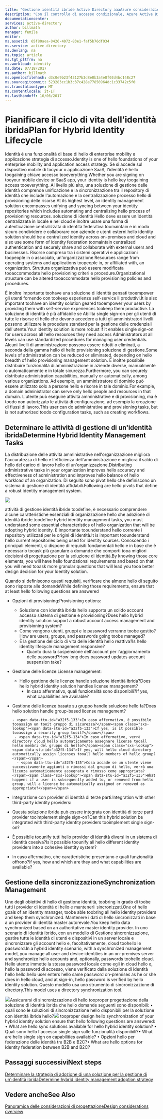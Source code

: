 ```yaml
---
title: "Gestione identità ibride Active Directory aaaAzure considerazioni di progettazione: determinare le attività di gestione identità ibride | Documenti Microsoft"
description: "Con il controllo di accesso condizionale, Azure Active Directory verifica specifiche condizioni hello selezionate per l'autenticazione utente hello e prima di consentire l'accesso toohello applicazione. Quando queste condizioni sono soddisfatte, l'utente di hello è autenticato e accesso toohello applicazione consentita."
documentationcenter: 
services: active-directory
author: billmath
manager: femila
editor: 
ms.assetid: 65f80aea-0426-4072-83e1-faf5b76df034
ms.service: active-directory
ms.devlang: na
ms.topic: article
ms.tgt_pltfrm: na
ms.workload: identity
ms.date: 07/18/2017
ms.author: billmath
ms.openlocfilehash: d3c0e9b23f43127b3d8e0b3a4e8f03d4bc148c27
ms.sourcegitcommit: 523283cc1b3c37c428e77850964dc1c33742c5f0
ms.translationtype: MT
ms.contentlocale: it-IT
ms.lasthandoff: 10/06/2017
---
```

# <a name="plan-for-hybrid-identity-lifecycle"></a><span data-ttu-id="a32f5-104">Pianificare il ciclo di vita dell’identità ibrida</span><span class="sxs-lookup"><span data-stu-id="a32f5-104">Plan for Hybrid Identity Lifecycle</span></span>
<span data-ttu-id="a32f5-105">Identità è una funzionalità di base di hello di enterprise mobility e applicazione strategia di accesso.</span><span class="sxs-lookup"><span data-stu-id="a32f5-105">Identity is one of hello foundations of your enterprise mobility and application access strategy.</span></span> <span data-ttu-id="a32f5-106">Se si accede sul dispositivo mobile di tooyour o applicazione SaaS, l'identità è hello toogaining chiave accesso tooeverything.</span><span class="sxs-lookup"><span data-stu-id="a32f5-106">Whether you are signing on tooyour mobile device or SaaS app, your identity is hello key toogaining access tooeverything.</span></span> <span data-ttu-id="a32f5-107">Al livello più alto, una soluzione di gestione delle identità comprende unificazione e la sincronizzazione tra il repository di identità che include l'automazione e la centralizzazione processo hello di provisioning delle risorse.</span><span class="sxs-lookup"><span data-stu-id="a32f5-107">At its highest level, an identity management solution encompasses unifying and syncing between your identity repositories which includes automating and centralizing hello process of provisioning resources.</span></span> <span data-ttu-id="a32f5-108">soluzione di identità Hello deve essere un'identità centralizzata in locale e nel cloud e inoltre usare una forma di autenticazione centralizzata di identità federativa toomaintain e in modo sicuro condividere e collaborare con aziende e utenti esterni.</span><span class="sxs-lookup"><span data-stu-id="a32f5-108">hello identity solution should be a centralized identity across on-premises and cloud and also use some form of identity federation toomaintain centralized authentication and securely share and collaborate with external users and businesses.</span></span> <span data-ttu-id="a32f5-109">Risorse compreso tra i sistemi operativi e applicazioni toopeople in o associato, un'organizzazione.</span><span class="sxs-lookup"><span data-stu-id="a32f5-109">Resources range from operating systems and applications toopeople in, or affiliated with, an organization.</span></span> <span data-ttu-id="a32f5-110">Struttura organizzativa può essere modificata tooaccommodate hello provisioning criteri e procedure.</span><span class="sxs-lookup"><span data-stu-id="a32f5-110">Organizational structure can be altered tooaccommodate hello provisioning policies and procedures.</span></span>

<span data-ttu-id="a32f5-111">È inoltre importante toohave una soluzione di identità pensati tooempower gli utenti fornendo con tookeep esperienze self-service li produttivi.</span><span class="sxs-lookup"><span data-stu-id="a32f5-111">It is also important toohave an identity solution geared tooempower your users by providing them with self-service experiences tookeep them productive.</span></span> <span data-ttu-id="a32f5-112">La soluzione di identità è più affidabile se Abilita single sign-on per gli utenti di tutte le risorse di hello che devono accedere a tutti gli amministratori livelli possono utilizzare le procedure standard per la gestione delle credenziali dell'utente.</span><span class="sxs-lookup"><span data-stu-id="a32f5-112">Your identity solution is more robust if it enables single sign-on for users across all hello resources they need access Administrators at all levels can use standardized procedures for managing user credentials.</span></span> <span data-ttu-id="a32f5-113">Alcuni livelli di amministrazione possono essere ridotti o eliminati, a seconda della gamma hello di hello provisioning soluzione di gestione.</span><span class="sxs-lookup"><span data-stu-id="a32f5-113">Some levels of administration can be reduced or eliminated, depending on hello breadth of hello provisioning management solution.</span></span> <span data-ttu-id="a32f5-114">È inoltre possibile distribuire funzionalità di amministrazione in aziende diverse, manualmente o automaticamente e in totale sicurezza.</span><span class="sxs-lookup"><span data-stu-id="a32f5-114">Furthermore, you can securely distribute administration capabilities, manually or automatically, among various organizations.</span></span> <span data-ttu-id="a32f5-115">Ad esempio, un amministratore di dominio può essere utilizzato solo a persone hello e risorse in tale dominio.</span><span class="sxs-lookup"><span data-stu-id="a32f5-115">For example, a domain administrator can serve only hello people and resources in that domain.</span></span> <span data-ttu-id="a32f5-116">L'utente può eseguire attività amministrative e di provisioning, ma è toodo non autorizzato le attività di configurazione, ad esempio la creazione di flussi di lavoro.</span><span class="sxs-lookup"><span data-stu-id="a32f5-116">This user can do administrative and provisioning tasks, but is not authorized toodo configuration tasks, such as creating workflows.</span></span>

## <a name="determine-hybrid-identity-management-tasks"></a><span data-ttu-id="a32f5-117">Determinare le attività di gestione di un'identità ibrida</span><span class="sxs-lookup"><span data-stu-id="a32f5-117">Determine Hybrid Identity Management Tasks</span></span>
<span data-ttu-id="a32f5-118">La distribuzione delle attività amministrative nell'organizzazione migliora l'accuratezza di hello e l'efficienza dell'amministrazione e migliora il saldo di hello del carico di lavoro hello di un'organizzazione.</span><span class="sxs-lookup"><span data-stu-id="a32f5-118">Distributing administrative tasks in your organization improves hello accuracy and effectiveness of administration and improves hello balance of hello workload of an organization.</span></span> <span data-ttu-id="a32f5-119">Di seguito sono pivot hello che definiscono un sistema di gestione di identità affidabili.</span><span class="sxs-lookup"><span data-stu-id="a32f5-119">Following are hello pivots that define a robust identity management system.</span></span>

 ![](./media/hybrid-id-design-considerations/Identity_management_considerations.png)

<span data-ttu-id="a32f5-120">attività di gestione identità ibride toodefine, è necessario comprendere alcune caratteristiche essenziali di organizzazione hello che adozione di identità ibride.</span><span class="sxs-lookup"><span data-stu-id="a32f5-120">toodefine hybrid identity management tasks, you must understand some essential characteristics of hello organization that will be adopting hybrid identity.</span></span> <span data-ttu-id="a32f5-121">È importante toounderstand hello corrente i repository utilizzati per le origini di identità.</span><span class="sxs-lookup"><span data-stu-id="a32f5-121">It is important toounderstand hello current repositories being used for identity sources.</span></span> <span data-ttu-id="a32f5-122">Conoscendo i principali elementi, si dispone di requisiti fondamentali hello e in base che è necessario tooask più granulare a domande che comporti tooa migliori decisioni di progettazione per la soluzione di identità.</span><span class="sxs-lookup"><span data-stu-id="a32f5-122">By knowing those core elements, you will have hello foundational requirements and based on that you will need tooask more granular questions that will lead you tooa better design decision for your Identity solution.</span></span>  

<span data-ttu-id="a32f5-123">Quando si definiscono questi requisiti, verificare che almeno hello di seguito sono risposte alle domande</span><span class="sxs-lookup"><span data-stu-id="a32f5-123">While defining those requirements, ensure that at least hello following questions are answered</span></span>

* <span data-ttu-id="a32f5-124">Opzioni di provisioning:</span><span class="sxs-lookup"><span data-stu-id="a32f5-124">Provisioning options:</span></span> 
  
  * <span data-ttu-id="a32f5-125">Soluzione con identità ibrida hello supporta un solido account accesso sistema di gestione e provisioning?</span><span class="sxs-lookup"><span data-stu-id="a32f5-125">Does hello hybrid identity solution support a robust account access management and provisioning system?</span></span>
  * <span data-ttu-id="a32f5-126">Come vengono utenti, gruppi e le password verranno toobe gestito?</span><span class="sxs-lookup"><span data-stu-id="a32f5-126">How are users, groups, and passwords going toobe managed?</span></span>
  * <span data-ttu-id="a32f5-127">È la gestione del ciclo di vita delle identità hello reattiva?</span><span class="sxs-lookup"><span data-stu-id="a32f5-127">Is hello identity lifecycle management responsive?</span></span> 
    * <span data-ttu-id="a32f5-128">Quanto dura la sospensione dell'account per l'aggiornamento delle password?</span><span class="sxs-lookup"><span data-stu-id="a32f5-128">How long does password updates account suspension take?</span></span>
* <span data-ttu-id="a32f5-129">Gestione delle licenze:</span><span class="sxs-lookup"><span data-stu-id="a32f5-129">License management:</span></span> 
  
  * <span data-ttu-id="a32f5-130">Hello gestione delle licenze handle soluzione identità ibrida?</span><span class="sxs-lookup"><span data-stu-id="a32f5-130">Does hello hybrid identity solution handles license management?</span></span>
    * <span data-ttu-id="a32f5-131">In caso affermativo, quali funzionalità sono disponibili?</span><span class="sxs-lookup"><span data-stu-id="a32f5-131">If yes, what capabilities are available?</span></span>
* <span data-ttu-id="a32f5-132">Gestione delle licenze basate su gruppo handle soluzione hello fa?</span><span class="sxs-lookup"><span data-stu-id="a32f5-132">Does hello solution handle group-based license management?</span></span> 
  
      - <span data-ttu-id="a32f5-133">In caso affermativo, è possibile tooassign un tooit gruppo di sicurezza?</span><span class="sxs-lookup"><span data-stu-id="a32f5-133">If yes, is it possible tooassign a security group tooit?</span></span> 
       - <span data-ttu-id="a32f5-134">In caso affermativo, verrà directory cloud hello automaticamente assegnare licenze tooall hello membri del gruppo di hello?</span><span class="sxs-lookup"><span data-stu-id="a32f5-134">If yes, will hello cloud directory automatically assign licenses tooall hello members of hello group?</span></span> 
        - <span data-ttu-id="a32f5-135">Cosa accade se un utente viene successivamente aggiunti o rimossi dal gruppo di hello, verrà una licenza automaticamente assegnata o rimosso come appropriata?</span><span class="sxs-lookup"><span data-stu-id="a32f5-135">What happens if a user is subsequently added to, or removed from hello group, will a license be automatically assigned or removed as appropriate?</span></span> 
* <span data-ttu-id="a32f5-136">Integrazione con provider di identità di terze parti:</span><span class="sxs-lookup"><span data-stu-id="a32f5-136">Integration with other third-party identity providers:</span></span>
* <span data-ttu-id="a32f5-137">Questa soluzione ibrida può essere integrata con identità di terze parti provider tooimplement single sign-on?</span><span class="sxs-lookup"><span data-stu-id="a32f5-137">Can this hybrid solution be integrated with third-party identity providers tooimplement single sign-on?</span></span>
* <span data-ttu-id="a32f5-138">È possibile toounify tutti hello provider di identità diversi in un sistema di identità coesiva?</span><span class="sxs-lookup"><span data-stu-id="a32f5-138">Is it possible toounify all hello different identity providers into a cohesive identity system?</span></span>
* <span data-ttu-id="a32f5-139">In caso affermativo, che caratteristiche presentano e quali funzionalità offrono?</span><span class="sxs-lookup"><span data-stu-id="a32f5-139">If yes, how and which are they and what capabilities are available?</span></span>

## <a name="synchronization-management"></a><span data-ttu-id="a32f5-140">Gestione della sincronizzazione</span><span class="sxs-lookup"><span data-stu-id="a32f5-140">Synchronization Management</span></span>
<span data-ttu-id="a32f5-141">Uno degli obiettivi di hello di gestione identità, toobring in grado di toobe tutti i provider di identità di hello e mantenerli sincronizzati.</span><span class="sxs-lookup"><span data-stu-id="a32f5-141">One of hello goals of an identity manager, toobe able toobring all hello identity providers and keep them synchronized.</span></span> <span data-ttu-id="a32f5-142">Mantenere i dati di hello sincronizzati in base a un provider di identità master autorevole.</span><span class="sxs-lookup"><span data-stu-id="a32f5-142">You keep hello data synchronized based on an authoritative master identity provider.</span></span> <span data-ttu-id="a32f5-143">In uno scenario di identità ibrido, con un modello di Gestione sincronizzazione, gestire tutte le identità di utenti e dispositivi in un server locale e sincronizzare gli account hello e, facoltativamente, cloud toohello le password.</span><span class="sxs-lookup"><span data-stu-id="a32f5-143">In a hybrid identity scenario, with a synchronized management model, you manage all user and device identities in an on-premises server and synchronize hello accounts and, optionally, passwords toohello cloud.</span></span> <span data-ttu-id="a32f5-144">Hello utente immette la stessa password locale come egli in cloud hello e, hello la password di accesso, viene verificato dalla soluzione di identità hello hello.</span><span class="sxs-lookup"><span data-stu-id="a32f5-144">hello user enters hello same password on-premises as he or she does in hello cloud, and at sign-in, hello password is verified by hello identity solution.</span></span> <span data-ttu-id="a32f5-145">Questo modello usa uno strumento di sincronizzazione di directory.</span><span class="sxs-lookup"><span data-stu-id="a32f5-145">This model uses a directory synchronization tool.</span></span>

<span data-ttu-id="a32f5-146">![](./media/hybrid-id-design-considerations/Directory_synchronization.png)Assicurarsi di sincronizzazione di hello tooproper progettazione della soluzione di identità ibrida che hello domande seguenti sono disponibili: • quali sono le soluzioni di sincronizzazione hello disponibili per la soluzione con identità ibrida hello?</span><span class="sxs-lookup"><span data-stu-id="a32f5-146">![](./media/hybrid-id-design-considerations/Directory_synchronization.png) tooproper design hello synchronization of your hybrid identity solution ensure that hello following questions are answered: •    What are hello sync solutions available for hello hybrid identity solution?</span></span>
<span data-ttu-id="a32f5-147">• Quali sono hello l'accesso single sign sulle funzionalità disponibili?</span><span class="sxs-lookup"><span data-stu-id="a32f5-147">•    What are hello single sign on capabilities available?</span></span>
<span data-ttu-id="a32f5-148">• Opzioni hello per federazione delle identità tra B2B e B2C?</span><span class="sxs-lookup"><span data-stu-id="a32f5-148">•    What are hello options for identity federation between B2B and B2C?</span></span>

## <a name="next-steps"></a><span data-ttu-id="a32f5-149">Passaggi successivi</span><span class="sxs-lookup"><span data-stu-id="a32f5-149">Next steps</span></span>
[<span data-ttu-id="a32f5-150">Determinare la strategia di adozione di una soluzione per la gestione di un'identità ibrida</span><span class="sxs-lookup"><span data-stu-id="a32f5-150">Determine hybrid identity management adoption strategy</span></span>](active-directory-hybrid-identity-design-considerations-lifecycle-adoption-strategy.md)

## <a name="see-also"></a><span data-ttu-id="a32f5-151">Vedere anche</span><span class="sxs-lookup"><span data-stu-id="a32f5-151">See Also</span></span>
[<span data-ttu-id="a32f5-152">Panoramica delle considerazioni di progettazione</span><span class="sxs-lookup"><span data-stu-id="a32f5-152">Design considerations overview</span></span>](active-directory-hybrid-identity-design-considerations-overview.md)

